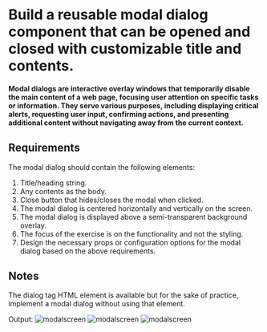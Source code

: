 # Build a reusable modal dialog component that can be opened and closed with customizable title and contents.

#### Modal dialogs are interactive overlay windows that temporarily disable the main content of a web page, focusing user attention on specific tasks or information. They serve various purposes, including displaying critical alerts, requesting user input, confirming actions, and presenting additional content without navigating away from the current context.


## Requirements
The modal dialog should contain the following elements:
1. Title/heading string.
2. Any contents as the body.
3. Close button that hides/closes the modal when clicked.
4. The modal dialog is centered horizontally and vertically on the screen.
5. The modal dialog is displayed above a semi-transparent background overlay.
6. The focus of the exercise is on the functionality and not the styling.
7. Design the necessary props or configuration options for the modal dialog based on the above requirements.

## Notes
The dialog tag HTML element is available but for the sake of practice, implement a modal dialog without using that element.

Output:
![modalscreen](/modal.png)
![modalscreen](/modal1.png)
![modalscreen](/modal2.png)

